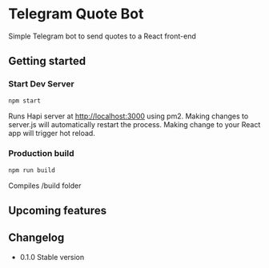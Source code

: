 # Telegram Quote Bot

Simple Telegram bot to send quotes to a React front-end

## Getting started

### Start Dev Server
```javascript
npm start
```
Runs Hapi server at [http://localhost:3000](http://localhost:3000) using pm2.
Making changes to server.js will automatically restart the process.
Making change to your React app will trigger hot reload.

### Production build
```javascript
npm run build
```
Compiles /build folder

## Upcoming features

## Changelog

* 0.1.0
  Stable version